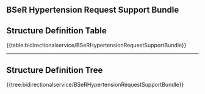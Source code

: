 ## BSeR Hypertension Request Support Bundle

## Structure Definition Table

{{table:bidirectionalservice/BSeRHypertensionRequestSupportBundle}}

---
## Structure Definition Tree

{{tree:bidirectionalservice/BSeRHypertensionRequestSupportBundle}}